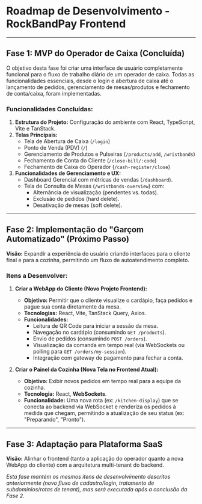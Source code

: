 # Roadmap de Desenvolvimento - RockBandPay Frontend

---

## Fase 1: MVP do Operador de Caixa (Concluída)

O objetivo desta fase foi criar uma interface de usuário completamente funcional para o fluxo de trabalho diário de um operador de caixa. Todas as funcionalidades essenciais, desde o login e abertura de caixa até o lançamento de pedidos, gerenciamento de mesas/produtos e fechamento de conta/caixa, foram implementadas.

### Funcionalidades Concluídas:

1.  **Estrutura do Projeto:** Configuração do ambiente com React, TypeScript, Vite e TanStack.
2.  **Telas Principais:**
    *   Tela de Abertura de Caixa (`/login`)
    *   Ponto de Venda (PDV) (`/`)
    *   Gerenciamento de Produtos e Pulseiras (`/products/add`, `/wristbands`)
    *   Fechamento de Conta do Cliente (`/close-bill/:code`)
    *   Fechamento de Caixa do Operador (`/cash-register/close`)
3.  **Funcionalidades de Gerenciamento e UX:**
    *   Dashboard Gerencial com métricas de vendas (`/dashboard`).
    *   Tela de Consulta de Mesas (`/wristbands-overview`) com:
        *   Alternância de visualização (pendentes vs. todas).
        *   Exclusão de pedidos (hard delete).
        *   Desativação de mesas (soft delete).

---

## Fase 2: Implementação do "Garçom Automatizado" (Próximo Passo)

**Visão:** Expandir a experiência do usuário criando interfaces para o cliente final e para a cozinha, permitindo um fluxo de autoatendimento completo.

### Itens a Desenvolver:

1.  **Criar a WebApp do Cliente (Novo Projeto Frontend):**
    *   **Objetivo:** Permitir que o cliente visualize o cardápio, faça pedidos e pague sua conta diretamente da mesa.
    *   **Tecnologias:** React, Vite, TanStack Query, Axios.
    *   **Funcionalidades:**
        *   Leitura de QR Code para iniciar a sessão da mesa.
        *   Navegação no cardápio (consumindo `GET /products`).
        *   Envio de pedidos (consumindo `POST /orders`).
        *   Visualização da comanda em tempo real (via WebSockets ou polling para `GET /orders/my-session`).
        *   Integração com gateway de pagamento para fechar a conta.

2.  **Criar o Painel da Cozinha (Nova Tela no Frontend Atual):**
    *   **Objetivo:** Exibir novos pedidos em tempo real para a equipe da cozinha.
    *   **Tecnologia:** React, **WebSockets**.
    *   **Funcionalidade:** Uma nova rota (ex: `/kitchen-display`) que se conecta ao backend via WebSocket e renderiza os pedidos à medida que chegam, permitindo a atualização de seu status (ex: "Preparando", "Pronto").

---

## Fase 3: Adaptação para Plataforma SaaS

**Visão:** Alinhar o frontend (tanto a aplicação do operador quanto a nova WebApp do cliente) com a arquitetura multi-tenant do backend.

*Esta fase mantém os mesmos itens de desenvolvimento descritos anteriormente (novo fluxo de cadastro/login, tratamento de subdomínios/rotas de tenant), mas será executada após a conclusão da Fase 2.*
